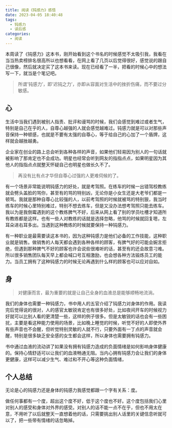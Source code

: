 ```yaml
---
title: 阅读《钝感力》感悟
date: 2023-04-05 18:40:48
tags: 
  - 钝感力
  - 读后感
categories: 
  - 阅读
---
```

本周读了《钝感力》这本书，刚开始看到这个书名的时候感觉不太吸引我，我看在当当热卖榜排名很高所以也想看看，在网上看了几页以后觉得很好，感觉说的跟自己很像，然后就决定买了这本书来读。现在已经看了一半，把看的时候心中的想法写一下，就当是个笔记吧。

> 所谓'钝感力’，即'迟钝之力’，亦即从容面对生活中的挫折伤痛，而不要过分敏感。

## 心

生活中当我们遇到被别人指责、批评和谩骂的时候，我们会感觉到难过或者生气，特别是自己在乎的人，自尊心越强的人就会感觉越难过。钝感力就是可以对那些声音保持一种顿感，也就是不要有太强的自尊心，等于给自己的心加了一个盾牌，这样就会越挫越勇。

企业家在创业的路上总会听到各种各样的声音，如果他们轻易因为别人的一句话就被影响了那肯定也不会成功。明星也经常会听到网友的指指点点，如果明星因为其他人的指指点点就整天怀疑自己也明星也做长久不了。

> 再没有比有点才华但自尊心过强的人更难伺候的了。

有一个场景非常能说明钝感力的好处，就是考驾照。在练车的时候一出错驾校教练就会劈头盖脸的骂你，甚至有的骂的特别凶，无论你是小女生还是大老爷们都是一顿骂。我就是那种自尊心比较强的人，以前考驾照的时候就被骂的特别狠，我当时练车的时候心里特别难过，特别不想去练车，但是又没办法想考驾照只能去练车。我以为是我倒霉遇到的这个教练脾气不好，后来从网上看了别的学员吐槽才知道所有教练都是这样。也有一些人对教练的话就是选择忽略，他骂的时候就回复嗯，左耳朵进右耳多出。当遇到这种教练的时候就要保持一种钝感力。

有一种职业是最需要读这本书的，因为这种钝感力是他们必备的工作技能，这种职业就是销售。做销售的人每天都会遇到各种各样的顾客，有脾气好的可能会婉言拒绝，但遇到那种脾气不好的顾客也许会说些很难听的话，甚至有的还会故意刁难。所以很多销售团队每天早上都会喊口号互相激励，也会想各种方法锻炼员工的能力。当员工拥有了这种钝感力的时候无论再遇到什么样的顾客也可以应对自如。

## 身

> 对健康而言，最为重要的就是让自己全身的血液总是能够顺畅地流淌。



我们的身体也需要一种钝感力，书中用人的五官介绍了钝感力对身体的作用。我读完后觉得说的很对，人的感官太敏锐肯定也有很多好处，比如夜间开车的时候视力好就可以比别人看的更清楚一些，这样的例子很多。但是太敏锐的话也会有一些困扰，主要是看这种能力使用的场景，比如晚上睡觉的时候，听觉不好的人即使外界有些声音也不会醒，但听觉特别灵敏的人就不行，只要外面有一丁点的声音就会醒，特别是很多缺乏安全感的女生都会这样，所以身体也需要拥有钝感力。

书中通过血液的流动讲了如果没有拥有钝感力造成的负面情绪是如何影响身体健康的。保持心情舒适可以让我们的血液畅通无阻。当内心拥有钝感力会让我们的身体更健康，这样可以减少生气、难过和不开心等这种负面情绪，

## 个人总结

无论是心的钝感力还是身体的钝感力我感觉都跟一个字有关系：度。

做任何事都有一个度，超出这个度不好，低于这个度也不好。这个度包括我们心里对别人的感受和身体对外界的感受。对别人的话不能一点不在乎，但也不用太在意，不用听了以后就整天一直想着他的话，只需要挑出别人话里的关键信息听就可以了，把一些带有情绪的话忽略掉。

